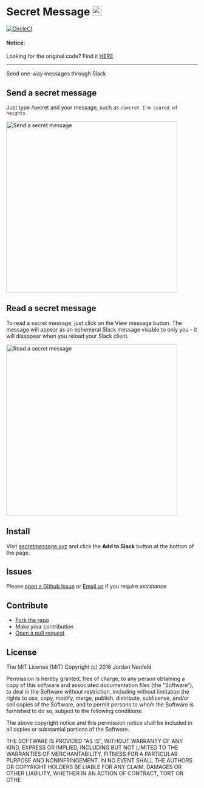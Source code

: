 # Secret Message <img src="https://raw.githubusercontent.com/neufeldtech/secretmessage-go/main/html/images/logo.png" width="25px"></img>

[![CircleCI](https://circleci.com/gh/neufeldtech/secretmessage-go.svg?style=shield&circle-token=b05e479a3cc98109e709eb5cf9b06487b3a58c8b)](https://app.circleci.com/pipelines/github/neufeldtech/secretmessage-go)


#### Notice:
Looking for the original code? Find it [HERE](https://github.com/neufeldtech/secret-message)

---

 Send one-way messages through Slack


## Send a secret message
Just type /secret and your message, such as ```/secret I'm scared of heights```

<img src="https://raw.githubusercontent.com/neufeldtech/secretmessage-go/main/html/images/send_secret_1.gif" alt="Send a secret message" width="450px" />

## Read a secret message
To read a secret message, just click on the View message button. The message will appear as an ephemeral Slack message visable to only you - it will disappear when you reload your Slack client.

<img src="https://raw.githubusercontent.com/neufeldtech/secretmessage-go/main/html/images/receive_secret_1.gif" alt="Read a secret message" width="450px" />

## Install
Visit [secretmessage.xyz](http://secretmessage.xyz) and click the **Add to Slack** button at the bottom of the page.

## Issues

Please [open a Github Issue](https://github.com/neufeldtech/secretmessage-go/issues/new) or [Email us](mailto:support@secretmessage.xyz) if you require assistance

## Contribute
- [Fork the repo](https://github.com/neufeldtech/secretmessage-go/fork)
- Make your contribution
- [Open a pull request](https://github.com/neufeldtech/secretmessage-go/pulls)

## License
The MIT License (MIT)
Copyright (c) 2016 Jordan Neufeld

Permission is hereby granted, free of charge, to any person obtaining a copy of this software and associated documentation files (the "Software"), to deal in the Software without restriction, including without limitation the rights to use, copy, modify, merge, publish, distribute, sublicense, and/or sell copies of the Software, and to permit persons to whom the Software is furnished to do so, subject to the following conditions:

The above copyright notice and this permission notice shall be included in all copies or substantial portions of the Software.

THE SOFTWARE IS PROVIDED "AS IS", WITHOUT WARRANTY OF ANY KIND, EXPRESS OR IMPLIED, INCLUDING BUT NOT LIMITED TO THE WARRANTIES OF MERCHANTABILITY, FITNESS FOR A PARTICULAR PURPOSE AND NONINFRINGEMENT. IN NO EVENT SHALL THE AUTHORS OR COPYRIGHT HOLDERS BE LIABLE FOR ANY CLAIM, DAMAGES OR OTHER LIABILITY, WHETHER IN AN ACTION OF CONTRACT, TORT OR OTHE
